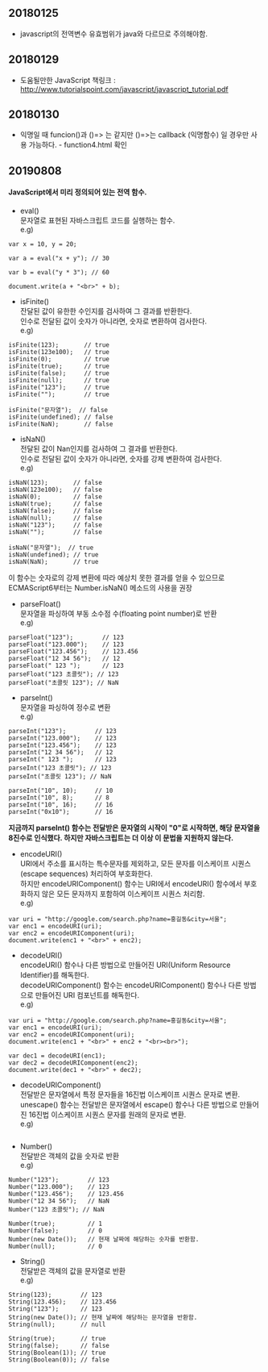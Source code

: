 ## 20180125
+ javascript의 전역변수 유효범위가 java와 다르므로 주의해야함.

## 20180129
+ 도움될만한 JavaScript 책링크 : http://www.tutorialspoint.com/javascript/javascript_tutorial.pdf

## 20180130
+ 익명일 때 funcion()과 ()=> 는 같지만 ()=>는 callback (익명함수) 일 경우만 사용 가능하다. - function4.html 확인

## 20190808
####  JavaScript에서 미리 정의되어 있는 전역 함수.

+ eval()  
문자열로 표현된 자바스크립트 코드를 실행하는 함수.  
e.g)   
~~~
var x = 10, y = 20;

var a = eval("x + y"); // 30

var b = eval("y * 3"); // 60

document.write(a + "<br>" + b);
~~~

+ isFinite()  
잔달된 값이 유한한 수인지를 검사하여 그 결과를 반환한다.  
인수로 전달된 값이 숫자가 아니라면, 숫자로 변환하여 검사한다.  
e.g)  
~~~
isFinite(123);       // true
isFinite(123e100);   // true
isFinite(0);         // true
isFinite(true);      // true
isFinite(false);     // true
isFinite(null);      // true
isFinite("123");     // true
isFinite("");        // true

isFinite("문자열");  // false
isFinite(undefined); // false
isFinite(NaN);       // false
~~~
+ isNaN()  
전달된 값이 Nan인지를 검사하여 그 결과를 반환한다.  
인수로 전달된 값이 숫자가 아니라면, 숫자를 강제 변환하여 검사한다.  
e.g)  
~~~
isNaN(123);       // false
isNaN(123e100);   // false
isNaN(0);         // false
isNaN(true);      // false
isNaN(false);     // false
isNaN(null);      // false
isNaN("123");     // false
isNaN("");        // false
 
isNaN("문자열");  // true
isNaN(undefined); // true
isNaN(NaN);       // true
~~~
이 함수는 숫자로의 강제 변환에 따라 예상치 못한 결과를 얻을 수 있으므로 ECMAScript6부터는 Number.isNaN() 메소드의 사용을 권장  
+ parseFloat()  
문자열을 파싱하여 부동 소수점 수(floating point number)로 반환  
e.g)  
~~~
parseFloat("123");        // 123
parseFloat("123.000");    // 123
parseFloat("123.456");    // 123.456
parseFloat("12 34 56");   // 12
parseFloat(" 123 ");      // 123
parseFloat("123 초콜릿"); // 123
parseFloat("초콜릿 123"); // NaN
~~~

+ parseInt()  
문자열을 파싱하여 정수로 변환  
e.g)  
~~~
parseInt("123");        // 123
parseInt("123.000");    // 123
parseInt("123.456");    // 123
parseInt("12 34 56");   // 12
parseInt(" 123 ");      // 123
parseInt("123 초콜릿"); // 123
parseInt("초콜릿 123"); // NaN
 
parseInt("10", 10);     // 10
parseInt("10", 8);      // 8
parseInt("10", 16);     // 16
parseInt("0x10");       // 16
~~~
**지금까지 parseInt() 함수는 전달받은 문자열의 시작이 "0"로 시작하면, 해당 문자열을 8진수로 인식했다. 하지만 자바스크립트는 더 이상 이 문법을 지원하지 않는다.**

+ encodeURI()  
URI에서 주소를 표시하는 특수문자를 제외하고, 모든 문자를 이스케이프 시퀀스(escape sequences) 처리하여 부호화한다.  
하지만 encodeURIComponent() 함수는 URI에서 encodeURI() 함수에서 부호화하지 않은 모든 문자까지 포함하여 이스케이프 시퀀스 처리함.  
e.g)  
~~~
var uri = "http://google.com/search.php?name=홍길동&city=서울";
var enc1 = encodeURI(uri);
var enc2 = encodeURIComponent(uri);
document.write(enc1 + "<br>" + enc2);
~~~

+ decodeURI()  
encodeURI() 함수나 다른 방법으로 만들어진  URI(Uniform Resource Identifier)를 해독한다.  
decodeURIComponent() 함수는 encodeURIComponent() 함수나 다른 방법으로 만들어진 URI 컴포넌트를 해독한다.  
e.g)  
~~~
var uri = "http://google.com/search.php?name=홍길동&city=서울";
var enc1 = encodeURI(uri);
var enc2 = encodeURIComponent(uri);
document.write(enc1 + "<br>" + enc2 + "<br><br>");

var dec1 = decodeURI(enc1);
var dec2 = decodeURIComponent(enc2);
document.write(dec1 + "<br>" + dec2);
~~~

+ decodeURIComponent()  
전달받은 문자열에서 특정 문자들을 16진법 이스케이프 시퀀스 문자로 변환.  
unescape() 함수는 전달받은 문자열에서 escape() 함수나 다른 방법으로 만들어진 16진법 이스케이프 시퀀스 문자를 원래의 문자로 변환.  
e.g)  
~~~

~~~
+ Number()  
전달받은 객체의 값을 숫자로 반환  
e.g)  
~~~
Number("123");        // 123
Number("123.000");    // 123
Number("123.456");    // 123.456
Number("12 34 56");   // NaN
Number("123 초콜릿"); // NaN
 
Number(true);         // 1
Number(false);        // 0
Number(new Date());   // 현재 날짜에 해당하는 숫자를 반환함.
Number(null);         // 0
~~~

+ String()  
전달받은 객체의 값을 문자열로 반환  
e.g)  
~~~
String(123);        // 123
String(123.456);    // 123.456
String("123");      // 123
String(new Date()); // 현재 날짜에 해당하는 문자열을 반환함.
String(null);       // null
 
String(true);       // true
String(false);      // false
String(Boolean(1)); // true
String(Boolean(0)); // false
~~~